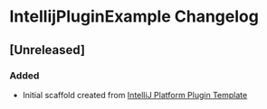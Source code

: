 <!-- Keep a Changelog guide -> https://keepachangelog.com -->

# IntellijPluginExample Changelog

## [Unreleased]
### Added
- Initial scaffold created from [IntelliJ Platform Plugin Template](https://github.com/JetBrains/intellij-platform-plugin-template)
